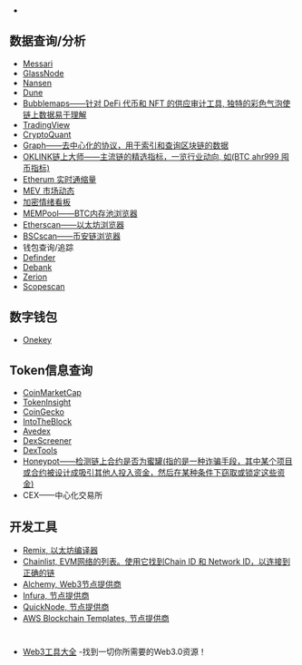- []()

## 数据查询/分析
- [Messari](https://messari.io/)
- [GlassNode](https://studio.glassnode.com/home)
- [Nansen](https://pro.nansen.ai/)
- [Dune](https://dune.com/home)
- [Bubblemaps——针对 DeFi 代币和 NFT 的供应审计工具, 独特的彩色气泡使链上数据易于理解](https://app.bubblemaps.io/eth/)
- [TradingView](https://cn.tradingview.com/markets/cryptocurrencies/)
- [CryptoQuant](https://cryptoquant.com/analytics/dashboard)
- [Graph——去中心化的协议，用于索引和查询区块链的数据](https://thegraph.com/)
- [OKLINK链上大师——主流链的精选指标，一览行业动向, 如(BTC ahr999 囤币指标)](https://www.oklink.com/cn/chainhub/choiceness)
- [Etherum 实时通缩量](https://ultrasound.money/)
- [MEV 市场动态](https://eigenphi.io/)
- [加密情绪看板](https://alternative.me/crypto/)
- [MEMPool——BTC内存池浏览器](https://mempool.space/zh/)
- [Etherscan——以太坊浏览器](https://etherscan.io/)
- [BSCscan——币安链浏览器](https://www.bscscan.com/)
- 钱包查询/追踪
- [Definder](https://definder.info/)
- [Debank](https://debank.com/)
- [Zerion](https://app.zerion.io/explore)
- [Scopescan](https://www.scopescan.ai/)

## 数字钱包
- [Onekey](https://card.onekey.so/)

## Token信息查询
- [CoinMarketCap](https://coinmarketcap.com/)
- [TokenInsight](https://tokeninsight.com/zh/cryptocurrencies/)
- [CoinGecko](https://www.coingecko.com/)
- [IntoTheBlock](https://app.intotheblock.com/)
- [Avedex](https://avedex.cc/home)
- [DexScreener](https://dexscreener.com/)
- [DexTools](https://www.dextools.io/app/cn/ether/pairs)
- [Honeypot——检测链上合约是否为蜜罐(指的是一种诈骗手段，其中某个项目或合约被设计成吸引其他人投入资金，然后在某种条件下窃取或锁定这些资金)](https://honeypot.is/)
- CEX——中心化交易所



## 开发工具
- [Remix, 以太坊编译器](https://remix.ethereum.org/)
- [Chainlist, EVM网络的列表。使用它找到Chain ID 和 Network ID，以连接到正确的链](https://chainlist.org/)
- [Alchemy, Web3节点提供商](https://www.alchemy.com/)
- [Infura, 节点提供商](https://infura.io/)
- [QuickNode, 节点提供商](https://www.quicknode.com/)
- [AWS Blockchain Templates, 节点提供商](https://aws.amazon.com/blockchain/)

#
- [Web3工具大全](https://www.useweb3.xyz/) -找到一切你所需要的Web3.0资源！